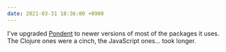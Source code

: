 ```yaml
---
date: 2021-03-31 18:36:00 +0900
---
```


I've upgraded [Pondent](https://github.com/pyrmont/pondent) to newer versions of most of the packages it uses. The Clojure ones were a cinch, the JavaScript ones... took longer.

